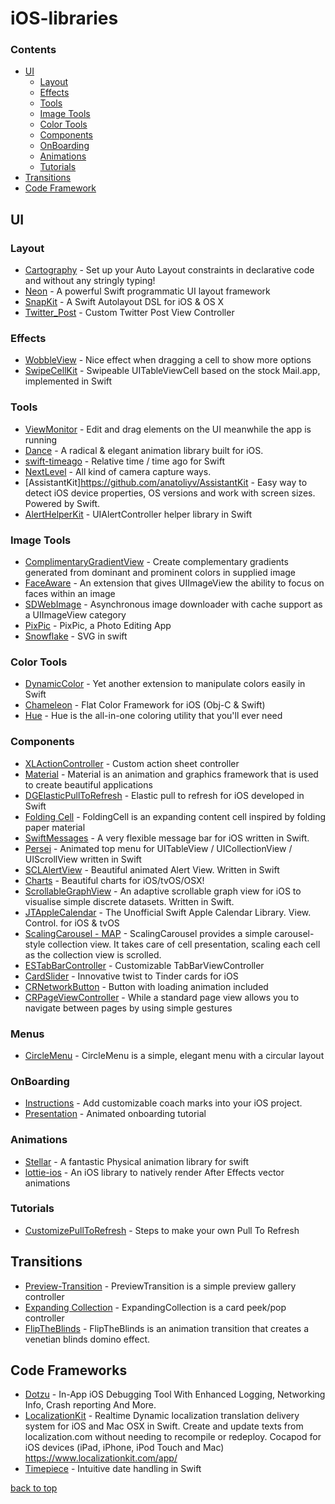 # iOS-libraries

### Contents

- [UI](#ui)
  - [Layout](#layout)
  - [Effects](#effects)
  - [Tools](#tools)
  - [Image Tools](#image-tools)
  - [Color Tools](#color-tools)
  - [Components](#components)
  - [OnBoarding](#onboarding)
  - [Animations](#animations)
  - [Tutorials](#tutorials)
- [Transitions](#transitions)
- [Code Framework](#code-frameworks)


## UI
### Layout
* [Cartography](https://github.com/robb/Cartography) - Set up your Auto Layout constraints in declarative code and without any stringly typing!
* [Neon](https://github.com/mamaral/Neon) - A powerful Swift programmatic UI layout framework
* [SnapKit](https://github.com/SnapKit/SnapKit) - A Swift Autolayout DSL for iOS & OS X
* [Twitter_Post](https://github.com/csontosgabor/Twitter_Post) - Custom Twitter Post View Controller


### Effects
* [WobbleView](https://github.com/inFullMobile/WobbleView) - Nice effect when dragging a cell to show more options
* [SwipeCellKit](https://github.com/jerkoch/SwipeCellKit) - Swipeable UITableViewCell based on the stock Mail.app, implemented in Swift

### Tools
* [ViewMonitor](https://github.com/daisuke0131/ViewMonitor) - Edit and drag elements on the UI meanwhile the app is running
* [Dance](https://github.com/saoudrizwan/Dance) - A radical & elegant animation library built for iOS.
* [swift-timeago](https://github.com/zemirco/swift-timeago) - Relative time / time ago for Swift
* [NextLevel](https://github.com/NextLevel/NextLevel) - All kind of camera capture ways.
* [AssistantKit]https://github.com/anatoliyv/AssistantKit - Easy way to detect iOS device properties, OS versions and work with screen sizes. Powered by Swift.
* [AlertHelperKit](https://github.com/keygx/AlertHelperKit) - UIAlertController helper library in Swift

### Image Tools
* [ComplimentaryGradientView](https://github.com/gkye/ComplimentaryGradientView) - Create complementary gradients generated from dominant and prominent colors in supplied image
* [FaceAware](https://github.com/BeauNouvelle/FaceAware) - An extension that gives UIImageView the ability to focus on faces within an image
* [SDWebImage](https://github.com/rs/SDWebImage) - Asynchronous image downloader with cache support as a UIImageView category
* [PixPic](https://github.com/Yalantis/PixPic) - PixPic, a Photo Editing App
* [Snowflake](https://github.com/onmyway133/Snowflake) - SVG in swift

### Color Tools
* [DynamicColor](https://github.com/yannickl/DynamicColor) - Yet another extension to manipulate colors easily in Swift
* [Chameleon](https://github.com/ViccAlexander/Chameleon) - Flat Color Framework for iOS (Obj-C & Swift)
* [Hue](https://github.com/hyperoslo/Hue) - Hue is the all-in-one coloring utility that you'll ever need

### Components
* [XLActionController](https://github.com/xmartlabs/XLActionController) - Custom action sheet controller
* [Material](https://github.com/CosmicMind/Material) - Material is an animation and graphics framework that is used to create beautiful applications
* [DGElasticPullToRefresh](https://github.com/gontovnik/DGElasticPullToRefresh) - Elastic pull to refresh for iOS developed in Swift
* [Folding Cell](https://github.com/Ramotion/folding-cell) - FoldingCell is an expanding content cell inspired by folding paper material
* [SwiftMessages](https://github.com/SwiftKickMobile/SwiftMessages) - A very flexible message bar for iOS written in Swift.
* [Persei](https://github.com/Yalantis/Persei) - Animated top menu for UITableView / UICollectionView / UIScrollView written in Swift
* [SCLAlertView](https://github.com/vikmeup/SCLAlertView-Swift) - Beautiful animated Alert View. Written in Swift
* [Charts](https://github.com/danielgindi/Charts) - Beautiful charts for iOS/tvOS/OSX!
* [ScrollableGraphView](https://github.com/philackm/Scrollable-GraphView) - An adaptive scrollable graph view for iOS to visualise simple discrete datasets. Written in Swift.
* [JTAppleCalendar](https://github.com/patchthecode/JTAppleCalendar) - The Unofficial Swift Apple Calendar Library. View. Control. for iOS & tvOS
* [ScalingCarousel - MAP](https://github.com/superpeteblaze/ScalingCarousel) - ScalingCarousel provides a simple carousel-style collection view. It takes care of cell presentation, scaling each cell as the collection view is scrolled.
* [ESTabBarController](https://github.com/eggswift/ESTabBarController) - Customizable TabBarViewController
* [CardSlider](https://github.com/saoudrizwan/CardSlider) - Innovative twist to Tinder cards for iOS
* [CRNetworkButton](https://github.com/Cleveroad/CRNetworkButton) - Button with loading animation included
* [CRPageViewController](https://github.com/Cleveroad/CRPageViewController) - While a standard page view allows you to navigate between pages by using simple gestures

### Menus
* [CircleMenu](https://github.com/Ramotion/circle-menu) - CircleMenu is a simple, elegant menu with a circular layout

### OnBoarding
* [Instructions](https://github.com/ephread/Instructions) - Add customizable coach marks into your iOS project.
* [Presentation](https://github.com/hyperoslo/Presentation) - Animated onboarding tutorial

### Animations
* [Stellar](https://github.com/AugustRush/Stellar) - A fantastic Physical animation library for swift
* [lottie-ios](https://github.com/airbnb/lottie-ios) - An iOS library to natively render After Effects vector animations

### Tutorials
* [CustomizePullToRefresh](https://github.com/Yalantis/PullToRefresh) - Steps to make your own Pull To Refresh



## Transitions
* [Preview-Transition](https://github.com/Ramotion/Preview-Transition) - PreviewTransition is a simple preview gallery controller
* [Expanding Collection](https://github.com/Ramotion/expanding-collection) - ExpandingCollection is a card peek/pop controller
* [FlipTheBlinds](https://github.com/joelconnects/FlipTheBlinds) - FlipTheBlinds is an animation transition that creates a venetian blinds domino effect.



## Code Frameworks
* [Dotzu](https://github.com/remirobert/Dotzu) - In-App iOS Debugging Tool With Enhanced Logging, Networking Info, Crash reporting And More.
* [LocalizationKit](https://github.com/willpowell8/LocalizationKit_iOS) - Realtime Dynamic localization translation delivery system for iOS and Mac OSX in Swift. Create and update texts from localization.com without needing to recompile or redeploy. Cocapod for iOS devices (iPad, iPhone, iPod Touch and Mac) https://www.localizationkit.com/app/
* [Timepiece](https://github.com/naoty/Timepiece) - Intuitive date handling in Swift


[back to top](#readme)
